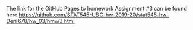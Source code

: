 The link for the GitHub Pages to homework Assignment #3 can be found here https://github.com/STAT545-UBC-hw-2019-20/stat545-hw-Deni678/hw_03/hmw3.html
